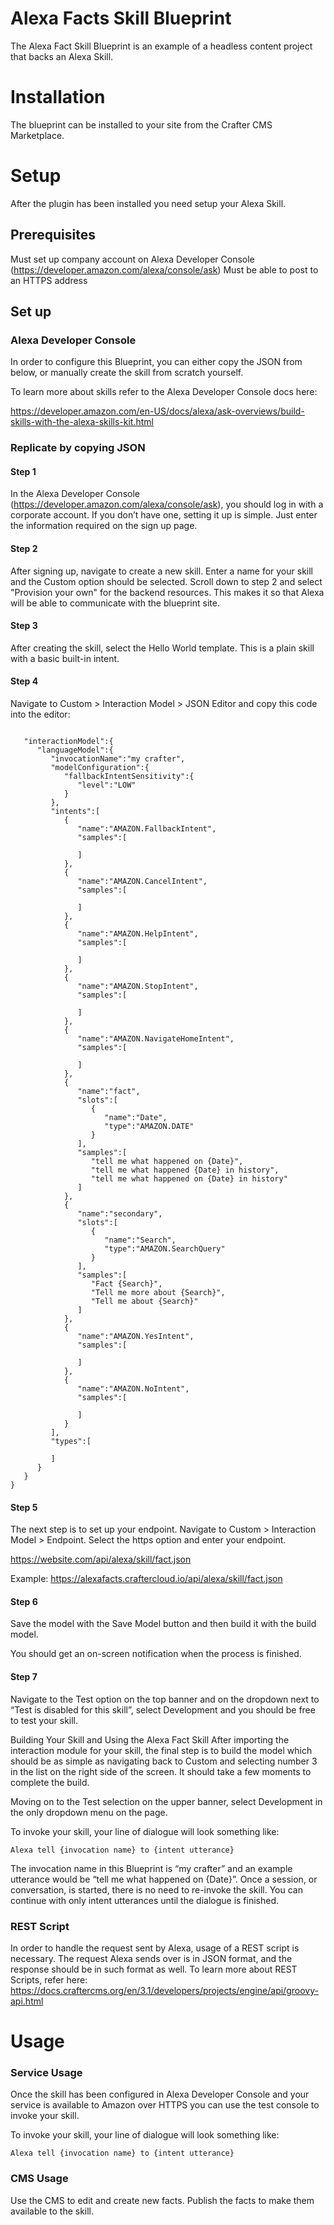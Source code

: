 # Alexa Facts Skill Blueprint

The Alexa Fact Skill Blueprint is an example of a headless content project that backs an Alexa Skill.

# Installation

The blueprint can be installed to your site from the Crafter CMS Marketplace.

# Setup

After the plugin has been installed you need setup your Alexa Skill. 

## Prerequisites
Must set up company account on Alexa Developer Console (https://developer.amazon.com/alexa/console/ask)
Must be able to post to an HTTPS address

## Set up

### Alexa Developer Console
In order to configure this Blueprint, you can either copy the JSON from below, or manually create the skill from scratch yourself.

To learn more about skills refer to the Alexa Developer Console docs here: 

https://developer.amazon.com/en-US/docs/alexa/ask-overviews/build-skills-with-the-alexa-skills-kit.html

### Replicate by copying JSON
#### Step 1
In the Alexa Developer Console (https://developer.amazon.com/alexa/console/ask), you should log in with a corporate account. If you don’t have one, setting it up is simple. Just enter the information required on the sign up page.

#### Step 2
After signing up, navigate to create a new skill. Enter a name for your skill and the Custom option should be selected. Scroll down to step 2 and select "Provision your own" for the backend resources. This makes it so that Alexa will be able to communicate with the blueprint site.

#### Step 3
After creating the skill, select the Hello World template. This is a plain skill with a basic built-in intent. 

#### Step 4
Navigate to Custom > Interaction Model > JSON Editor and copy this code into the editor: 

```

   "interactionModel":{
      "languageModel":{
         "invocationName":"my crafter",
         "modelConfiguration":{
            "fallbackIntentSensitivity":{
               "level":"LOW"
            }
         },
         "intents":[
            {
               "name":"AMAZON.FallbackIntent",
               "samples":[
                  
               ]
            },
            {
               "name":"AMAZON.CancelIntent",
               "samples":[
                  
               ]
            },
            {
               "name":"AMAZON.HelpIntent",
               "samples":[
                  
               ]
            },
            {
               "name":"AMAZON.StopIntent",
               "samples":[
                  
               ]
            },
            {
               "name":"AMAZON.NavigateHomeIntent",
               "samples":[
                  
               ]
            },
            {
               "name":"fact",
               "slots":[
                  {
                     "name":"Date",
                     "type":"AMAZON.DATE"
                  }
               ],
               "samples":[
                  "tell me what happened on {Date}",
                  "tell me what happened {Date} in history",
                  "tell me what happened on {Date} in history"
               ]
            },
            {
               "name":"secondary",
               "slots":[
                  {
                     "name":"Search",
                     "type":"AMAZON.SearchQuery"
                  }
               ],
               "samples":[
                  "Fact {Search}",
                  "Tell me more about {Search}",
                  "Tell me about {Search}"
               ]
            },
            {
               "name":"AMAZON.YesIntent",
               "samples":[
                  
               ]
            },
            {
               "name":"AMAZON.NoIntent",
               "samples":[
                  
               ]
            }
         ],
         "types":[
            
         ]
      }
   }
}    
```



#### Step 5
The next step is to set up your endpoint. Navigate to Custom > Interaction Model > Endpoint. Select the https option and enter your endpoint. 

https://website.com/api/alexa/skill/fact.json

Example: https://alexafacts.craftercloud.io/api/alexa/skill/fact.json

#### Step 6
Save the model with the Save Model button and then build it with the build model.

You should get an on-screen notification when the process is finished.

#### Step 7
Navigate to the Test option on the top banner and on the dropdown next to “Test is disabled for this skill”, select Development and you should be free to test your skill.

Building Your Skill and Using the Alexa Fact Skill
After importing the interaction module for your skill, the final step is to build the model which should be as simple as navigating back to Custom and selecting number 3 in the list on the right side of the screen. It should take a few moments to complete the build.

Moving on to the Test selection on the upper banner, select Development in the only dropdown menu on the page. 


To invoke your skill, your line of dialogue will look something like:

```
Alexa tell {invocation name} to {intent utterance}
```

The invocation name in this Blueprint is “my crafter” and an example utterance would be “tell me what happened on {Date}”. Once a session, or conversation, is started, there is no need to re-invoke the skill. You can continue with only intent utterances until the dialogue is finished.

### REST Script
In order to handle the request sent by Alexa, usage of a REST script is necessary. The request Alexa sends over is in JSON format, and the response should be in such format as well. To learn more about REST Scripts, refer here: https://docs.craftercms.org/en/3.1/developers/projects/engine/api/groovy-api.html



# Usage

### Service Usage
Once the skill has been configured in Alexa Developer Console and your service is available to Amazon over HTTPS you can use the test console to invoke your skill.

To invoke your skill, your line of dialogue will look something like:

```
Alexa tell {invocation name} to {intent utterance}
```
### CMS Usage
Use the CMS to edit and create new facts. Publish the facts to make them available to the skill.
